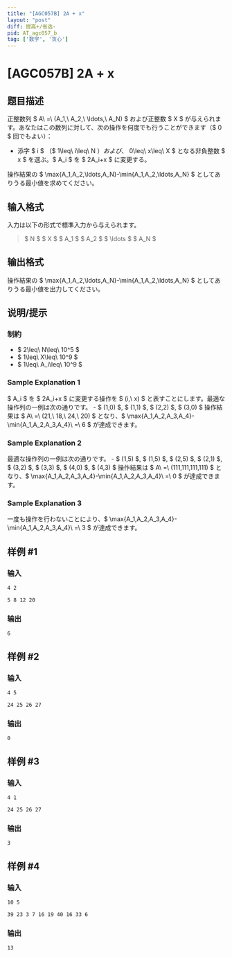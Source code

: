 ```yaml
---
title: "[AGC057B] 2A + x"
layout: "post"
diff: 提高+/省选-
pid: AT_agc057_b
tag: ['数学', '贪心']
---
```


# [AGC057B] 2A + x

## 题目描述

[problemUrl]: https://atcoder.jp/contests/agc057/tasks/agc057_b

正整数列 $ A\ =\ (A_1,\ A_2,\ \ldots,\ A_N) $ および正整数 $ X $ が与えられます。あなたはこの数列に対して、次の操作を何度でも行うことができます（$ 0 $ 回でもよい）：

- 添字 $ i $ （$ 1\leq\ i\leq\ N $）および、$ 0\leq\ x\leq\ X $ となる非負整数 $ x $ を選ぶ。$ A_i $ を $ 2A_i+x $ に変更する。

操作結果の $ \max\{A_1,A_2,\ldots,A_N\}-\min\{A_1,A_2,\ldots,A_N\} $ としてありうる最小値を求めてください。

## 输入格式

入力は以下の形式で標準入力から与えられます。

> $ N $ $ X $ $ A_1 $ $ A_2 $ $ \ldots $ $ A_N $

## 输出格式

操作結果の $ \max\{A_1,A_2,\ldots,A_N\}-\min\{A_1,A_2,\ldots,A_N\} $ としてありうる最小値を出力してください。

## 说明/提示

### 制約

- $ 2\leq\ N\leq\ 10^5 $
- $ 1\leq\ X\leq\ 10^9 $
- $ 1\leq\ A_i\leq\ 10^9 $

### Sample Explanation 1

$ A_i $ を $ 2A_i+x $ に変更する操作を $ (i,\ x) $ と表すことにします。最適な操作列の一例は次の通りです。 - $ (1,0) $, $ (1,1) $, $ (2,2) $, $ (3,0) $ 操作結果は $ A\ =\ (21,\ 18,\ 24,\ 20) $ となり、$ \max\{A_1,A_2,A_3,A_4\}-\min\{A_1,A_2,A_3,A_4\}\ =\ 6 $ が達成できます。

### Sample Explanation 2

最適な操作列の一例は次の通りです。 - $ (1,5) $, $ (1,5) $, $ (2,5) $, $ (2,1) $, $ (3,2) $, $ (3,3) $, $ (4,0) $, $ (4,3) $ 操作結果は $ A\ =\ (111,111,111,111) $ となり、$ \max\{A_1,A_2,A_3,A_4\}-\min\{A_1,A_2,A_3,A_4\}\ =\ 0 $ が達成できます。

### Sample Explanation 3

一度も操作を行わないことにより、$ \max\{A_1,A_2,A_3,A_4\}-\min\{A_1,A_2,A_3,A_4\}\ =\ 3 $ が達成できます。

## 样例 #1

### 输入

```
4 2
5 8 12 20
```

### 输出

```
6
```

## 样例 #2

### 输入

```
4 5
24 25 26 27
```

### 输出

```
0
```

## 样例 #3

### 输入

```
4 1
24 25 26 27
```

### 输出

```
3
```

## 样例 #4

### 输入

```
10 5
39 23 3 7 16 19 40 16 33 6
```

### 输出

```
13
```

